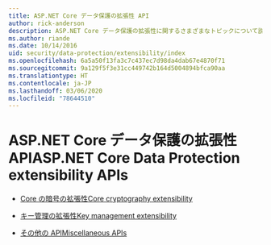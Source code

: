 ```yaml
---
title: ASP.NET Core データ保護の拡張性 API
author: rick-anderson
description: ASP.NET Core データ保護の拡張性に関するさまざまなトピックについて説明します。
ms.author: riande
ms.date: 10/14/2016
uid: security/data-protection/extensibility/index
ms.openlocfilehash: 6a5a50f13fa3c7c437ec7d98da4dab67e4870f71
ms.sourcegitcommit: 9a129f5f3e31cc449742b164d5004894bfca90aa
ms.translationtype: HT
ms.contentlocale: ja-JP
ms.lasthandoff: 03/06/2020
ms.locfileid: "78644510"
---
```

# <a name="aspnet-core-data-protection-extensibility-apis"></a><span data-ttu-id="8eb0a-103">ASP.NET Core データ保護の拡張性 API</span><span class="sxs-lookup"><span data-stu-id="8eb0a-103">ASP.NET Core Data Protection extensibility APIs</span></span>

* [<span data-ttu-id="8eb0a-104">Core の暗号の拡張性</span><span class="sxs-lookup"><span data-stu-id="8eb0a-104">Core cryptography extensibility</span></span>](xref:security/data-protection/extensibility/core-crypto)

* [<span data-ttu-id="8eb0a-105">キー管理の拡張性</span><span class="sxs-lookup"><span data-stu-id="8eb0a-105">Key management extensibility</span></span>](xref:security/data-protection/extensibility/key-management)

* [<span data-ttu-id="8eb0a-106">その他の API</span><span class="sxs-lookup"><span data-stu-id="8eb0a-106">Miscellaneous APIs</span></span>](xref:security/data-protection/extensibility/misc-apis)
